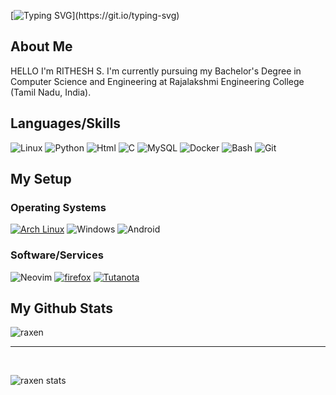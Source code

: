 [![Typing SVG](https://readme-typing-svg.herokuapp.com?color=b8bb26&lines=HELLO+WORLD+!)](https://git.io/typing-svg)

## About Me
HELLO I'm RITHESH S. 
I'm currently pursuing my Bachelor's Degree in Computer Science and Engineering at Rajalakshmi Engineering College (Tamil Nadu, India).

## Languages/Skills
![Linux](https://img.shields.io/badge/Linux-FCC624?style=for-the-badge&logo=linux&logoColor=black)
![Python](https://img.shields.io/badge/Python-3776AB?style=for-the-badge&logo=python&logoColor=white)
![Html](https://img.shields.io/badge/HTML-239120?style=for-the-badge&logo=html5&logoColor=white)
![C](https://img.shields.io/badge/C-00599C?style=for-the-badge&logo=c&logoColor=white)
![MySQL](https://img.shields.io/badge/MySQL-00000F?style=for-the-badge&logo=mysql&logoColor=white)
![Docker](https://img.shields.io/badge/Docker-2CA5E0?style=for-the-badge&logo=docker&logoColor=white)
![Bash](https://img.shields.io/badge/Shell_Script-121011?style=for-the-badge&logo=gnu-bash&logoColor=white)
![Git](https://img.shields.io/badge/GIT-121011?style=for-the-badge&logo=git)

## My Setup
### Operating Systems
[![Arch Linux](https://img.shields.io/badge/Arch_Linux-1793D1?style=for-the-badge&logo=arch-linux&logoColor=white)](https://archlinux.org/)
![Windows](https://img.shields.io/badge/Windows-0078D6?style=for-the-badge&logo=windows&logoColor=white)
![Android](https://img.shields.io/badge/Android-3DDC84?style=for-the-badge&logo=android&logoColor=white)



### Software/Services
![Neovim](https://img.shields.io/badge/VIM-%2311AB00.svg?&style=for-the-badge&logo=vim&logoColor=white)
[![firefox](https://img.shields.io/badge/Firefox_Browser-FF7139?style=for-the-badge&logo=Firefox-Browser&logoColor=white)](https://www.mozilla.org/en-US/firefox/new/)
[![Tutanota](https://img.shields.io/badge/Tutanota-840010?style=for-the-badge&logo=tutanota&logoColor=white)](https://tutanota.com/)

## My Github Stats 
![raxen](https://github-readme-stats.vercel.app/api/top-langs/?username=raxen001&theme=gruvbox&show_icons=true)
<br>

----

<br>

![raxen stats](https://github-readme-stats.vercel.app/api?username=raxen001&theme=gruvbox&show_icons=true)
